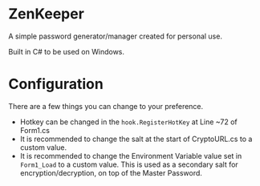 # ZenKeeper
A simple password generator/manager created for personal use.

Built in C# to be used on Windows.

# Configuration
There are a few things you can change to your preference.
- Hotkey can be changed in the `hook.RegisterHotKey` at Line ~72 of Form1.cs
- It is recommended to change the salt at the start of CryptoURL.cs to a custom value.
- It is recommended to change the Environment Variable value set in `Form1_Load` to a custom value. This is used as a secondary salt for encryption/decryption, on top of the Master Password.

